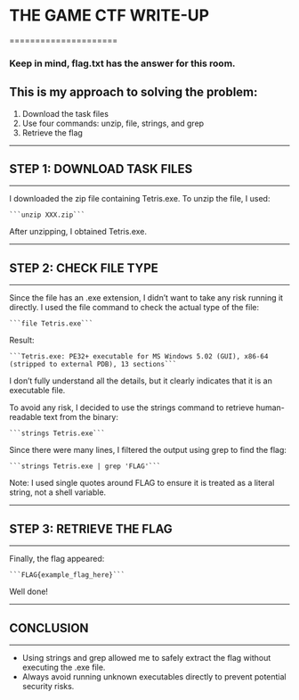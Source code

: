 # THE GAME CTF WRITE-UP
=====================

### Keep in mind, flag.txt has the answer for this room.

## This is my approach to solving the problem:
1. Download the task files
2. Use four commands: unzip, file, strings, and grep
3. Retrieve the flag

------------------------------------------------------------
## STEP 1: DOWNLOAD TASK FILES
------------------------------------------------------------

I downloaded the zip file containing Tetris.exe.
To unzip the file, I used:

    ```unzip XXX.zip```

After unzipping, I obtained Tetris.exe.

------------------------------------------------------------
## STEP 2: CHECK FILE TYPE
------------------------------------------------------------

Since the file has an .exe extension, I didn’t want to take any risk running it directly.
I used the file command to check the actual type of the file:

    ```file Tetris.exe```

Result:

    ```Tetris.exe: PE32+ executable for MS Windows 5.02 (GUI), x86-64 (stripped to external PDB), 13 sections```

I don’t fully understand all the details, but it clearly indicates that it is an executable file.

To avoid any risk, I decided to use the strings command to retrieve human-readable text from the binary:

    ```strings Tetris.exe```

Since there were many lines, I filtered the output using grep to find the flag:

    ```strings Tetris.exe | grep 'FLAG'```

Note: I used single quotes around FLAG to ensure it is treated as a literal string, not a shell variable.

------------------------------------------------------------
## STEP 3: RETRIEVE THE FLAG
------------------------------------------------------------

Finally, the flag appeared:

    ```FLAG{example_flag_here}```

Well done!

------------------------------------------------------------
## CONCLUSION
------------------------------------------------------------

- Using strings and grep allowed me to safely extract the flag without executing the .exe file.
- Always avoid running unknown executables directly to prevent potential security risks.